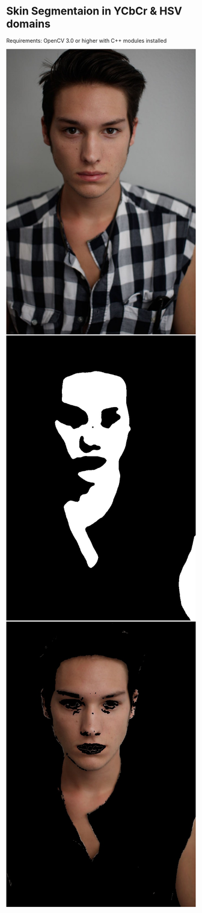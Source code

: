 # Skin Segmentaion in YCbCr & HSV domains

Requirements: OpenCV 3.0 or higher with C++ modules installed

![Alt text](Test1.jpg?raw=true "Original Image ")
![Alt text](Mask.jpg?raw=true "Binary Mask ")
![Alt text](Segmented.jpg?raw=true "Segmented Image ")


